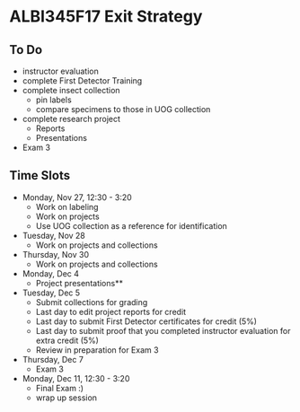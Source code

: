 # ALBI345F17 Exit Strategy

## To Do
* instructor evaluation
* complete First Detector Training
* complete insect collection
    * pin labels
    * compare specimens to those in UOG collection
* complete research project
	* Reports
	* Presentations
* Exam 3

## Time Slots
* Monday, Nov 27, 12:30 - 3:20
  	* Work on labeling
  	* Work on projects
  	* Use UOG collection as a reference for identification
* Tuesday, Nov 28
  	* Work on projects and collections
* Thursday, Nov 30
 	 * Work on projects and collections
* Monday, Dec 4
  	* Project presentations**
* Tuesday, Dec 5
  	* Submit collections for grading
 	* Last day to edit project reports for credit
  	* Last day to submit First Detector certificates for credit (5%)
  	* Last day to submit proof that you completed instructor evaluation for extra credit (5%)
  	* Review in preparation for Exam 3
* Thursday, Dec 7
  	* Exam 3
* Monday, Dec 11, 12:30 - 3:20
  	* Final Exam :)
 	 * wrap up session

